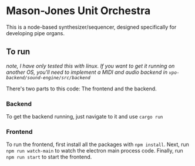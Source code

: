 # Mason-Jones Unit Orchestra
This is a node-based synthesizer/sequencer, designed specifically for developing pipe organs.

## To run
_note, I have only tested this with linux. If you want to get it running on another OS, you'll need to implement a MIDI and audio backend in `vpo-backend/sound-engine/src/backend`_

There's two parts to this code: The frontend and the backend.

### Backend
To get the backend running, just navigate to it and use `cargo run`

### Frontend
To run the frontend, first install all the packages with `npm install`.
Next, run `npm run watch-main` to watch the electron main process code.
Finally, run `npm run start` to start the frontend.
